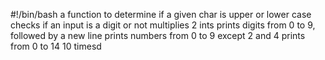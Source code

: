#!/bin/bash
a function to determine if a given char is upper or lower case
checks if an input is a digit or not
multiplies 2 ints
prints digits from 0 to 9, followed by a new line
prints numbers from 0 to 9 except 2 and 4
prints from 0 to 14 10 timesd
